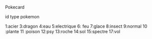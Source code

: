 Pokecard

id type pokemon


1:acier
3:dragon
4:eau
5:electrique
6: feu
7:glace
8:insect
9:normal
10 :plante
11 :poison
12:psy
13:roche
14:sol
15:spectre
17:vol
